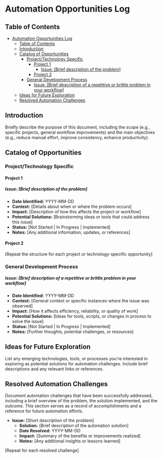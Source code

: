 # Automation Opportunities Log

## Table of Contents
- [Automation Opportunities Log](#automation-opportunities-log)
  - [Table of Contents](#table-of-contents)
  - [Introduction](#introduction)
  - [Catalog of Opportunities](#catalog-of-opportunities)
    - [Project/Technology Specific](#projecttechnology-specific)
      - [Project 1](#project-1)
        - [Issue: \[Brief description of the problem\]](#issue-brief-description-of-the-problem)
      - [Project 2](#project-2)
    - [General Development Process](#general-development-process)
        - [Issue: \[Brief description of a repetitive or brittle problem in your workflow\]](#issue-brief-description-of-a-repetitive-or-brittle-problem-in-your-workflow)
  - [Ideas for Future Exploration](#ideas-for-future-exploration)
  - [Resolved Automation Challenges](#resolved-automation-challenges)

## Introduction
Briefly describe the purpose of this document, including the scope (e.g., specific projects, general workflow improvements) and the main objectives (e.g., reduce manual effort, improve consistency, enhance productivity).

## Catalog of Opportunities

### Project/Technology Specific

#### Project 1
##### Issue: [Brief description of the problem]
- **Date Identified:** YYYY-MM-DD
- **Context:** [Details about when or where the problem occurs]
- **Impact:** [Description of how this affects the project or workflow]
- **Potential Solutions:** [Brainstorming ideas or tools that could address this issue]
- **Status:** [Not Started | In Progress | Implemented]
- **Notes:** [Any additional information, updates, or references]

#### Project 2
[Repeat the structure for each project or technology-specific opportunity]

### General Development Process
##### Issue: [Brief description of a repetitive or brittle problem in your workflow]
- **Date Identified:** YYYY-MM-DD
- **Context:** [General context or specific instances where the issue was observed]
- **Impact:** [How it affects efficiency, reliability, or quality of work]
- **Potential Solutions:** [Ideas for tools, scripts, or changes in process to solve the issue]
- **Status:** [Not Started | In Progress | Implemented]
- **Notes:** [Further thoughts, potential challenges, or resources]

## Ideas for Future Exploration
List any emerging technologies, tools, or processes you're interested in exploring as potential solutions for automation challenges. Include brief descriptions and any relevant links or references.

## Resolved Automation Challenges
Document automation challenges that have been successfully addressed, including a brief overview of the problem, the solution implemented, and the outcome. This section serves as a record of accomplishments and a reference for future automation efforts.

- **Issue:** [Short description of the problem]
  - **Solution:** [Brief description of the automation solution]
  - **Date Resolved:** YYYY-MM-DD
  - **Impact:** [Summary of the benefits or improvements realized]
  - **Notes:** [Any additional insights or lessons learned]

[Repeat for each resolved challenge]

